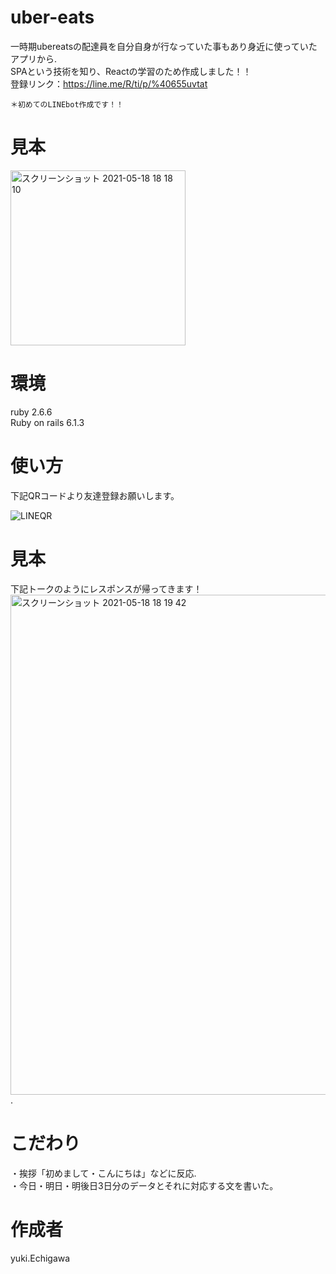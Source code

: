 # <SPA>uber-eats

一時期ubereatsの配達員を自分自身が行なっていた事もあり身近に使っていたアプリから.   
SPAという技術を知り、Reactの学習のため作成しました！！   
   登録リンク：https://line.me/R/ti/p/%40655uvtat
    
    ＊初めてのLINEbot作成です！！

# 見本
<img width="280" alt="スクリーンショット 2021-05-18 18 18 10" src="https://user-images.githubusercontent.com/69971834/118627230-81af5c80-b806-11eb-998a-7dbb14c4ba70.png">


# 環境
ruby 2.6.6  
Ruby on rails 6.1.3  

# 使い方
下記QRコードより友達登録お願いします。   

![LINEQR](https://user-images.githubusercontent.com/69971834/118627429-ac011a00-b806-11eb-9ae8-cd686fbd59fc.png)


# 見本
下記トークのようにレスポンスが帰ってきます！   
<img width="800" alt="スクリーンショット 2021-05-18 18 19 42" src="https://user-images.githubusercontent.com/69971834/118627884-0bf7c080-b807-11eb-9086-0730d487b31e.png">. 


# こだわり
・挨拶「初めまして・こんにちは」などに反応.   
・今日・明日・明後日3日分のデータとそれに対応する文を書いた。


# 作成者
yuki.Echigawa
